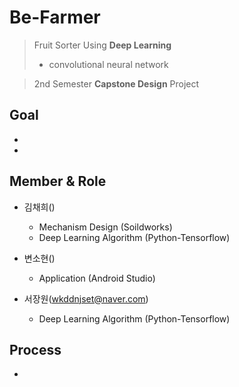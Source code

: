# Be-Farmer
>Fruit Sorter Using **Deep Learning**
>- convolutional neural network

>2nd Semester **Capstone Design** Project

## Goal 
-
-

## Member & Role
- 김채희()
    - Mechanism Design (Soildworks)
    - Deep Learning Algorithm (Python-Tensorflow)
    
- 변소현()
    - Application (Android Studio)
    
- 서장원(wkddnjset@naver.com)
    - Deep Learning Algorithm (Python-Tensorflow)
    
## Process
- 

##
